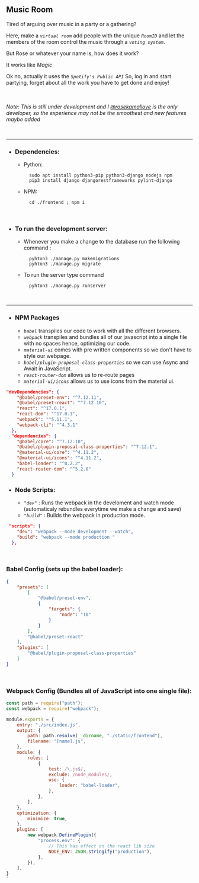 
## Music Room
Tired of arguing over music in a party or a gathering? 

Here, make a _```virtual room```_ add people with the unique _```RoomID```_ and let the members of the room control the music through a _```voting system```_.

But Rose or whatever your name is, how does it work?

It works like _Magic_

Ok no, actually it uses the _```Spotify's Public API```_  So, log in and start partying, forget about all the work you have to get done and enjoy!
</br></br></br>

_Note: This is still under development and I [@rosekamallove](https://github.com/rosekamallove/) is the only developer, so the experience may not be the smoothest and new features maybe added_

</br>

<hr>

- ### Dependencies:
    - Python:

            sudo apt install python3-pip python3-django nodejs npm
            pip3 install django djangorestframeworks pylint-django

    - NPM:

            cd ./frontend ; npm i



</br>

- ### To run the development server: 

    - Whenever you make a change to the database run the following command :

            pyhton3 ./manage.py makemigrations
            pyhton3 ./manage.py migrate

    - To run the server type command
    
            pyhton3 ./manage.py runserver

</br>
<hr>

- ### NPM Packages

    - _```babel```_ transpiles our code to work with all the different browsers.
    - _```webpack```_ transpiles and bundles all of our javascript into a single file with no spaces hence, optimizing our code.
    - _```material-ui```_ comes with pre written components so we don't have to style our webpage.
    - _```babel/plugin-proposal-class-properties```_ so we can use Async and Await in JavaScript.
    - _```react-router-dom```_ allows us to re-route pages
    - _```material-ui/icons```_ allows us to use icons from the material ui.

```json
"devDependencies": {
    "@babel/preset-env": "^7.12.11",
    "@babel/preset-react": "^7.12.10",
    "react": "^17.0.1",
    "react-dom": "^17.0.1",
    "webpack": "^5.11.1",
    "webpack-cli": "^4.3.1"
  },
  "dependencies": {
    "@babel/core": "^7.12.10",
    "@babel/plugin-proposal-class-properties": "^7.12.1",
    "@material-ui/core": "^4.11.2",
    "@material-ui/icons": "^4.11.2",
    "babel-loader": "^8.2.2",
    "react-router-dom": "^5.2.0"
  }
```
- ### Node Scripts:

    - _```"dev"```_ : Runs the webpack in the develoment and watch mode (automaticaly rebundles everytime we make a change and save)
    - _```"build"```_ : Builds the webpack in production mode.
```json
 "scripts": {
    "dev": "webpack --mode development --watch",
    "build": "webpack --mode production "
  },
```

</br>

### Babel Config (sets up the babel loader):

```json
{
    "presets": [
        [
            "@babel/preset-env",
            {
                "targets": {
                    "node": "10"
                }
            }
        ],
        "@babel/preset-react"
    ],
    "plugins": [
        "@babel/plugin-proposal-class-properties"
    ]
}
```

</br>

### Webpack Config (Bundles all of JavaScript into one single file):

```javascript
const path = require("path");
const webpack = require("webpack");

module.exports = {
    entry: "./src/index.js",
    output: {
        path: path.resolve(__dirname, "./static/frontend"),
        filename: "[name].js",
    },
    module: {
        rules: [
            {
                test: /\.js$/,
                exclude: /node_modules/,
                use: {
                    loader: "babel-loader",
                },
            },
        ],
    },
    optimization: {
        minimize: true,
    },
    plugins: [
        new webpack.DefinePlugin({
            "process.env": {
                // This has effect on the react lib size
                NODE_ENV: JSON.stringify("production"),
            },
        }),
    ],
}
`
